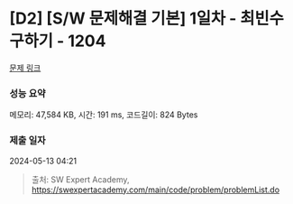 # [D2] [S/W 문제해결 기본] 1일차 - 최빈수 구하기 - 1204 

[문제 링크](https://swexpertacademy.com/main/code/problem/problemDetail.do?contestProbId=AV13zo1KAAACFAYh) 

### 성능 요약

메모리: 47,584 KB, 시간: 191 ms, 코드길이: 824 Bytes

### 제출 일자

2024-05-13 04:21



> 출처: SW Expert Academy, https://swexpertacademy.com/main/code/problem/problemList.do